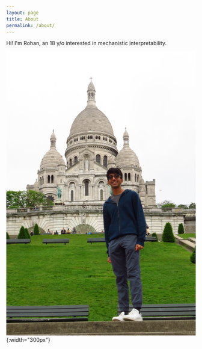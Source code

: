 ```yaml
---
layout: page
title: About
permalink: /about/
---
```


Hi! I'm Rohan, an 18 y/o interested in mechanistic interpretability.

![](/assets/IMG_5073.JPG){:width="300px"}